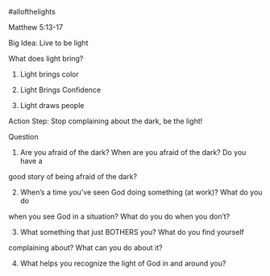 #allofthelights

Matthew 5:13-17

Big Idea: Live to be light

What does light bring?

1. Light brings color

2. Light Brings Confidence

3. Light draws people

Action Step: Stop complaining about the dark, be the light!

Question

1. Are you afraid of the dark? When are you afraid of the dark? Do you have a

good story of being afraid of the dark?

2. When’s a time you’ve seen God doing something (at work)? What do you do

when you see God in a situation? What do you do when you don’t?

3. What something that just BOTHERS you? What do you find yourself

complaining about? What can you do about it?

4. What helps you recognize the light of God in and around you?